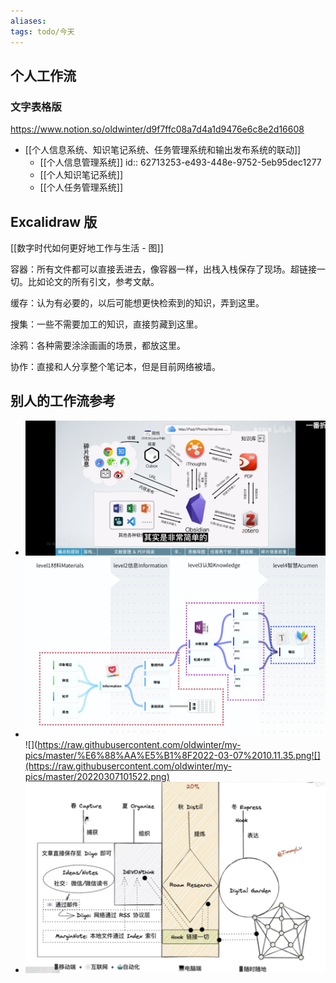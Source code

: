 ```yaml
---
aliases: 
tags: todo/今天
---
```


## 个人工作流

### 文字表格版

https://www.notion.so/oldwinter/d9f7ffc08a7d4a1d9476e6c8e2d16608

- [[个人信息系统、知识笔记系统、任务管理系统和输出发布系统的联动]]
	- [[个人信息管理系统]]
	  id:: 62713253-e493-448e-9752-5eb95dec1277
	- [[个人知识笔记系统]]
	- [[个人任务管理系统]]

## Excalidraw 版

[[数字时代如何更好地工作与生活 - 图]]

容器：所有文件都可以直接丢进去，像容器一样，出栈入栈保存了现场。超链接一切。比如论文的所有引文，参考文献。

缓存：认为有必要的，以后可能想更快检索到的知识，弄到这里。

搜集：一些不需要加工的知识，直接剪藏到这里。

涂鸦：各种需要涂涂画画的场景，都放这里。

协作：直接和人分享整个笔记本，但是目前网络被墙。

## 别人的工作流参考

 
- ![](https://raw.githubusercontent.com/oldwinter/my-pics/master/Screenshot_2022-03-12-23-25-20-872_tv.danmaku.bili.jpg)
- ![](https://raw.githubusercontent.com/oldwinter/my-pics/master/20220307100912.png)
  ![](https://raw.githubusercontent.com/oldwinter/my-pics/master/%E6%88%AA%E5%B1%8F2022-03-07%2010.11.35.png![](https://raw.githubusercontent.com/oldwinter/my-pics/master/20220307101522.png)
- ![](https://raw.githubusercontent.com/oldwinter/my-pics/master/20220307101525.png)
